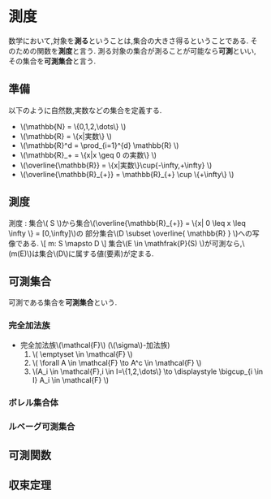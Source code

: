 # 測度
数学において,対象を**測る**ということは,集合の大きさ得るということである.
そのための関数を**測度**と言う. 測る対象の集合が測ることが可能なら**可測**といい,
その集合を**可測集合**と言う.

## 準備
以下のように自然数,実数などの集合を定義する.
- \\(\mathbb{N} = \\{0,1,2,\dots\\} \\)
- \\(\mathbb{R} = \\{x|実数\\} \\)
- \\(\mathbb{R}^d = \prod_{i=1}^{d} \mathbb{R} \\)
- \\(\mathbb{R}_+ = \\{x|x \geq 0 の実数\\} \\)
- \\(\overline{\mathbb{R}} = \\{x|実数\\}\cup\{-\infty,+\infty\} \\)
- \\(\overline{\mathbb{R}\_{+}} = \\mathbb{R}\_{+} \cup \\{+\infty\\} \\)

## 測度
測度
: 集合\\( S \\)から集合\\(\overline{\mathbb{R}_{+}} = \\{x| 0 \leq x \leq \infty \\} = [0,\infty]\\)の
部分集合\\(D \subset \overline{ \mathbb{R} } \\)への写像である.
\\[
	m: S \mapsto D
\\]
集合\\(E \in \mathfrak{P}(S) \\)が可測なら,\\(m(E)\\)は集合\\(D\\)に属する値(要素)が定まる.

## 可測集合
可測である集合を**可測集合**という.

### 完全加法族
- 完全加法族\\(\mathcal{F}\\) (\\(\sigma\\)-加法族)
  1. \\( \emptyset \in \mathcal{F} \\)
  1. \\( \forall A \in \mathcal{F} \to  A^c \in \mathcal{F} \\)
  1. \\(A_i \in \mathcal{F},i \in I=\\{1,2,\dots\\} \to \displaystyle \bigcup_{i \in I} A_i \in \mathcal{F} \\)

### ボレル集合体

### ルベーグ可測集合

## 可測関数

## 収束定理
